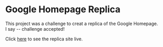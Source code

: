 # Google Homepage Replica

This project was a challenge to creat a replica of the Google Homepage.  
I say -- challenge accepted!

Click [here](https://jongeorge.github.io/google-homepage-challenge/) to see the replica site live.
